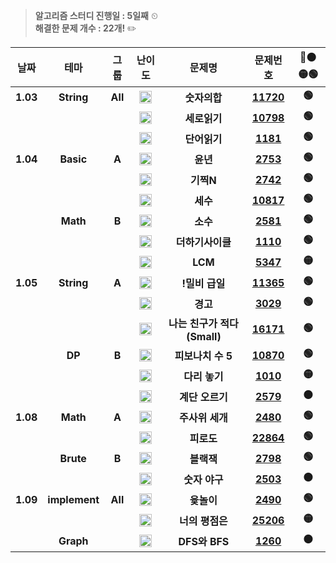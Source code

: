 > **알고리즘 스터디 진행일 : 5일째** ⏲
> </br>
> **해결한 문제 개수 : 22개!** ✏️

| **날짜** |    **테마**   | **그룹** |                                         **난이도**                                        |           **문제명**           |                    **문제번호**                    |  🔴🟠🟡🟢 |
|:--------:|:-------------:|:--------:|:-----------------------------------------------------------------------------------------:|:------------------------------:|:--------------------------------------------------:|:-----:|
| **1.03** |   **String**  |  **All** | **<img   height="20px" width="20px"   src="https://static.solved.ac/tier_small/1.svg"/>** |          **숫자의합**          | **[11720](https://www.acmicpc.net/problem/11720)** | **🟢** |
|          |               |          | **<img   height="20px" width="20px"   src="https://static.solved.ac/tier_small/1.svg"/>** |          **세로읽기**          | **[10798](https://www.acmicpc.net/problem/10798)** | **🟢** |
|          |               |          | **<img   height="20px" width="20px"   src="https://static.solved.ac/tier_small/6.svg"/>** |          **단어읽기**          |  **[1181](https://www.acmicpc.net/problem/1181)**  | **🟢** |
| **1.04** |   **Basic**   |   **A**  | **<img   height="20px" width="20px"   src="https://static.solved.ac/tier_small/1.svg"/>** |            **윤년**            |  **[2753](https://www.acmicpc.net/problem/2753)**  | **🟢** |
|          |               |          | **<img   height="20px" width="20px"   src="https://static.solved.ac/tier_small/2.svg"/>** |            **기찍N**           |  **[2742](https://www.acmicpc.net/problem/2742)**  | **🟢** |
|          |               |          | **<img   height="20px" width="20px"   src="https://static.solved.ac/tier_small/3.svg"/>** |            **세수**            | **[10817](https://www.acmicpc.net/problem/10817)** | **🟢** |
|          |    **Math**   |   **B**  | **<img   height="20px" width="20px"   src="https://static.solved.ac/tier_small/4.svg"/>** |            **소수**            |  **[2581](https://www.acmicpc.net/problem/2581)**  | **🟢** |
|          |               |          | **<img   height="20px" width="20px"   src="https://static.solved.ac/tier_small/5.svg"/>** |        **더하기사이클**        |  **[1110](https://www.acmicpc.net/problem/1110)**  | **🟢** |
|          |               |          | **<img   height="20px" width="20px"   src="https://static.solved.ac/tier_small/6.svg"/>** |             **LCM**            |  **[5347](https://www.acmicpc.net/problem/5347)**  | **🟡** |
| **1.05** |   **String**  |   **A**  | **<img   height="20px" width="20px"   src="https://static.solved.ac/tier_small/2.svg"/>** |         **!밀비 급일**         | **[11365](https://www.acmicpc.net/problem/11365)** | **🟢** |
|          |               |          | **<img   height="20px" width="20px"   src="https://static.solved.ac/tier_small/3.svg"/>** |            **경고**            |  **[3029](https://www.acmicpc.net/problem/3029)**  | **🟢** |
|          |               |          | **<img   height="20px" width="20px"   src="https://static.solved.ac/tier_small/5.svg"/>** | **나는 친구가 적다   (Small)** | **[16171](https://www.acmicpc.net/problem/16171)** | **🟢** |
|          |     **DP**    |   **B**  | **<img   height="20px" width="20px"   src="https://static.solved.ac/tier_small/4.svg"/>** |        **피보나치 수 5**       | **[10870](https://www.acmicpc.net/problem/10870)** | **🟢** |
|          |               |          | **<img   height="20px" width="20px"   src="https://static.solved.ac/tier_small/6.svg"/>** |          **다리 놓기**         |  **[1010](https://www.acmicpc.net/problem/1010)**  | **🟡** |
|          |               |          | **<img   height="20px" width="20px"   src="https://static.solved.ac/tier_small/8.svg"/>** |         **계단 오르기**        |  **[2579](https://www.acmicpc.net/problem/2579)**  | **🟠** |
| **1.08** |    **Math**   |   **A**  | **<img   height="20px" width="20px"   src="https://static.solved.ac/tier_small/2.svg"/>** |         **주사위 세개**        |  **[2480](https://www.acmicpc.net/problem/2480)**  | **🟢** |
|          |               |          | **<img   height="20px" width="20px"   src="https://static.solved.ac/tier_small/4.svg"/>** |           **피로도**           | **[22864](https://www.acmicpc.net/problem/22864)** | **🟢** |
|          |   **Brute**   |   **B**  | **<img   height="20px" width="20px"   src="https://static.solved.ac/tier_small/4.svg"/>** |           **블랙잭**           |  **[2798](https://www.acmicpc.net/problem/2798)**  | **🟢** |
|          |               |          | **<img   height="20px" width="20px"   src="https://static.solved.ac/tier_small/8.svg"/>** |          **숫자 야구**         |  **[2503](https://www.acmicpc.net/problem/2503)**  | **🟠** |
| **1.09** | **implement** |  **All** | **<img   height="20px" width="20px"   src="https://static.solved.ac/tier_small/3.svg"/>** |           **윷놀이**           |  **[2490](https://www.acmicpc.net/problem/2490)**  | **🟢** |
|          |               |          | **<img   height="20px" width="20px"   src="https://static.solved.ac/tier_small/6.svg"/>** |         **너의 평점은**        | **[25206](https://www.acmicpc.net/problem/25206)** | **🟡** |
|          |   **Graph**   |          | **<img   height="20px" width="20px"   src="https://static.solved.ac/tier_small/9.svg"/>** |          **DFS와 BFS**         |  **[1260](https://www.acmicpc.net/problem/1260)**  | **🟠** |
